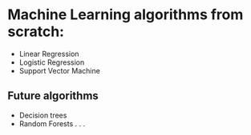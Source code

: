 # Machine Learning algorithms from scratch:
 - Linear Regression
 - Logistic Regression
 - Support Vector Machine
 
 ## Future algorithms
 - Decision trees
 - Random Forests
 .
 .
 .


